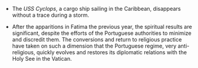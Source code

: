 ﻿

-   The *USS Cyclops*, a cargo ship sailing in the Caribbean, disappears without a trace during a storm.


- After the apparitions in Fatima the previous year, the spiritual results are significant, despite the efforts of the Portuguese authorities to minimize and discredit them. The conversions and return to religious practice have taken on such a dimension that the Portuguese regime, very anti-religious, quickly evolves and restores its diplomatic relations with the Holy See in the Vatican.
